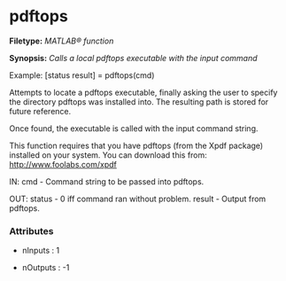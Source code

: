 # pdftops

**Filetype:** _MATLAB&reg; function_

**Synopsis:** _Calls a local pdftops executable with the input command_

Example:
    [status result] = pdftops(cmd)

Attempts to locate a pdftops executable, finally asking the user to
specify the directory pdftops was installed into. The resulting path is
stored for future reference.

Once found, the executable is called with the input command string.

This function requires that you have pdftops (from the Xpdf package)
installed on your system. You can download this from:
http://www.foolabs.com/xpdf

IN:
    cmd - Command string to be passed into pdftops.

OUT:
    status - 0 iff command ran without problem.
    result - Output from pdftops.


### Attributes


- nInputs : 1

- nOutputs : -1
